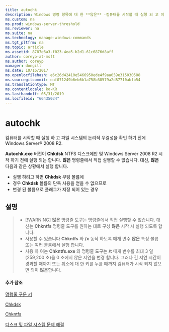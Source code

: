 ```yaml
---
title: autochk
description: Windows 명령 항목에 대 한 **않은** -컴퓨터를 시작할 때 실행 되 고 이전 Windows Server를 시작 하는 파일 시스템의 논리적 무결성을 확인 합니다.
ms.custom: na
ms.prod: windows-server-threshold
ms.reviewer: na
ms.suite: na
ms.technology: manage-windows-commands
ms.tgt_pltfrm: na
ms.topic: article
ms.assetid: 8787e6a3-f023-4ea5-b2d1-61c6876d8aff
author: coreyp-at-msft
ms.author: coreyp
manager: dongill
ms.date: 10/16/2017
ms.openlocfilehash: e6c26d42410e5466950ede4f9aa059e315030588
ms.sourcegitcommit: eaf071249b6eb6b1a758b38579a2d87710abfb54
ms.translationtype: MT
ms.contentlocale: ko-KR
ms.lasthandoff: 05/31/2019
ms.locfileid: "66435034"
---
```

# <a name="autochk"></a>autochk



컴퓨터를 시작할 때 실행 하 고 파일 시스템의 논리적 무결성을 확인 하기 전에 Windows Server® 2008 R2.

**Autochk.exe** 버전이 **Chkdsk** NTFS 디스크에만 및 Windows Server 2008 R2 시작 하기 전에 실행 되는 합니다. **않은** 명령줄에서 직접 실행할 수 없습니다. 대신, **않은** 다음과 같은 상황에서 실행 합니다.
-   실행 하려고 하면 **Chkdsk** 부팅 볼륨에
-   경우 **Chkdsk** 볼륨의 단독 사용을 얻을 수 없으므로
-   변경 된 볼륨으로 플래그가 지정 되어 있는 경우

## <a name="remarks"></a>설명

> -   [!WARNING]
>     **않은** 명령줄 도구는 명령줄에서 직접 실행할 수 없습니다. 대신는 **Chkntfs** 명령줄 도구를 원하는 대로 구성 **않은** 시작 시 실행 되도록 합니다.
> -   사용할 수 있습니다 **Chkntfs** 와 **/x** 동작 하도록 매개 변수 **않은** 특정 볼륨 또는 여러 볼륨에서 실행 합니다.
> -   사용 하 여는 **Chkntfs.exe** 와 명령줄 도구는 **/t** 매개 변수를 최대 3 일 (259,200 초)을 0 초에서 않은 지연을 변경 합니다. 그러나 긴 지연 시간이 경과할 때까지 또는 취소에 대 한 키를 누를 때까지 컴퓨터가 시작 되지 않으면 의미 **않은**합니다.

#### <a name="additional-references"></a>추가 참조

[명령줄 구문 키](command-line-syntax-key.md)

[Chkdsk](chkdsk.md)

[Chkntfs](chkntfs.md)

[디스크 및 파일 시스템 문제 해결](https://go.microsoft.com/fwlink/?LinkId=4527)